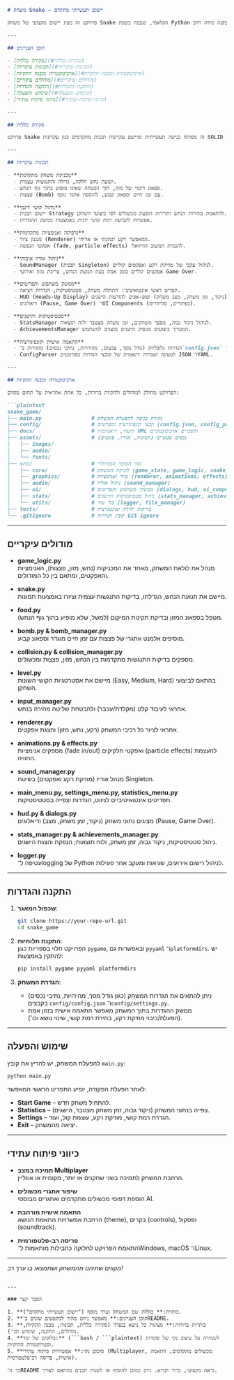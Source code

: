 
```markdown
# משחק Snake – יישום תעשייתי מתקדם

פרויקט זה מציג יישום מקצועי של משחק Snake הקלאסי, שנבנה בשפת Python תוך הקפדה על ארכיטקטורה מודולרית, יכולת סקלביליות וביצועים ברמה תעשייתית. המוצר מיועד לספק חוויית משתמש עשירה, ניהול משאבים מתקדם והתאמה אישית מלאה, עם תמיכה במגוון פיצ'רים מתקדמים ההופכים אותו למוצר איכותי לשימוש בקנה מידה רחב.

---

## תוכן העניינים

- [סקירה כללית](#סקירה-כללית)
- [תכונות עיקריות](#תכונות-עיקריות)
- [ארכיטקטורה ומבנה התקיות](#ארכיטקטורה-ומבנה-התקיות)
- [מודולים עיקריים](#מודולים-עיקריים)
- [התקנה והגדרות](#התקנה-והגדרות)
- [שימוש והפעלה](#שימוש-והפעלה)
- [כיווני פיתוח עתידי](#כיווני-פיתוח-עתידי)

---

## סקירה כללית

פרויקט Snake זה מפותח בגישה תעשייתית ומיישם עקרונות תכנות מתקדמים כגון עקרונות SOLID והפרדת תחומי אחריות (Separation of Concerns). כל רכיב ממומש כמודול נפרד, המאפשר תחזוקה נוחה, הרחבות עתידיות ובדיקות איכות קפדניות. המשחק בנוי להתמודד עם אתגרים בזמן אמת, תוך ניהול משאבים מיטבי והבטחת ביצועים גבוהים – גם תחת עומסים כבדים.

---

## תכונות עיקריות

- **מכניקת משחק מתקדמת**  
  - תנועת נחש חלקה, גדילה והתנגשות עצמית.  
  - ספאונ דינמי של מזון, תוך הבטחה שאינו מופיע בתוך גוף הנחש.  
  - פצצות (Bomb) עם זמן חיים וספאונ קבוע, להוספת אתגר נוסף.

- **ניהול קושי דינמי**  
  - יישום תבנית Strategy להתאמת מהירות הנחש ותדירות הופעת מכשולים לפי ביצועי השחקן.  
  - אפשרות לקביעת רמת קושי ידנית באמצעות ממשק ההגדרות.

- **גרפיקה ואנימציות מתקדמות**  
  - מנגנון ציור (Renderer) המאפשר רקע תמונתי או אריחי.  
  - אפקטי הנפשה (fade, particle effects) להגברת המשוב הוויזואלי.

- **ניהול אודיו איכותי**  
  - SoundManager (תבנית Singleton) לניהול עקבי של מוזיקת רקע ואפקטים קוליים.  
  - אפקטים קוליים בזמן אמת בעת תנועת הנחש, צריכת מזון ואירועי Game Over.

- **ממשק משתמש ותפריטים**  
  - תפריט ראשי אינטואיטיבי: התחלת משחק, סטטיסטיקות, הגדרות ויציאה.  
  - HUD (Heads-Up Display) מציג נתונים חיוניים (ניקוד, זמן משחק, מצב משחק) ופופ-אפים להודעות הישגים.  
  - דיאלוגים (Pause, Game Over) ו־UI Components (כפתורים, סליידרים).

- **סטטיסטיקות והישגים**  
  - StatsManager לניהול ניקוד גבוה, מספר משחקים, זמן משחק מצטבר ולוח תוצאות.  
  - AchievementsManager המעריך ביצועים ומנפיק הישגים מוצגים למשתמש.

- **התאמה אישית וקונפיגורציה**  
  - הגדרות גלובליות (גודל מסך, צבעים, מהירויות, נתיבי נכסים) מוגדרות ב־`config.json` ו־`settings.py`.  
  - ConfigParser לטעינה ושמירה דינאמית של קובצי הגדרות בפורמטים JSON ו־YAML.

---

## ארכיטקטורה ומבנה התקיות

הפרויקט מחולק למודולים ולתקיות ברורות, כל אחת אחראית על תחום מסוים:

```plaintext
snake_game/
├── main.py                # נקודת כניסה להפעלת המשחק
├── config/                # קבצי קונפיגורציה ומפרשים (config.json, config_parser.py)
├── docs/                  # תיעוד, דיאגרמות UML והסברים ארכיטקטוניים
├── assets/                # נכסים סטטיים (תמונות, אודיו, פונטים)
│   ├── images/
│   ├── audio/
│   └── fonts/
├── src/                   # קוד המקור המודולרי
│   ├── core/              # לוגיקת המשחק (game_state, game_logic, snake, food, collision, bomb, level)
│   ├── graphics/          # ציור ואנימציות (renderer, animations, effects)
│   ├── audio/             # ניהול אודיו (sound_manager)
│   ├── ui/                # ממשקי משתמש ותפריטים (dialogs, hud, ui_components, main_menu, settings_menu, statistics_menu)
│   ├── stats/             # ניהול סטטיסטיקות והישגים (stats_manager, achievements_manager)
│   └── utils/             # כלי עזר (logger, file_manager)
├── tests/                 # בדיקות יחידה ואינטגרציה
└── .gitignore             # קובץ הגדרות Git ignore
```

---

## מודולים עיקריים

- **game_logic.py**  
  מנהל את לולאת המשחק, מאחד את המכניקות (נחש, מזון, פצצות), האנימציות והאפקטים, ומתאם בין כל המודולים.

- **snake.py**  
  מיישם את תנועת הנחש, הגדלתו, בדיקות התנגשות עצמית וציורו באמצעות תמונות.

- **food.py**  
  מטפל בספאונ המזון ובדיקת תקינות המיקום (למשל, שלא מופיע בתוך גוף הנחש).

- **bomb.py & bomb_manager.py**  
  מוסיפים אלמנט אתגרי של פצצות עם זמן חיים מוגדר וספאונ קבוע.

- **collision.py & collision_manager.py**  
  מספקים בדיקות התנגשות מתקדמות בין הנחש, מזון, פצצות ומכשולים.

- **level.py**  
  מיישם את אסטרטגיות הקושי השונות (Easy, Medium, Hard) בהתאם לביצועי השחקן.

- **input_manager.py**  
  אחראי לעיבוד קלט (מקלדת/עכבר) ולהבטחת שליטה מהירה בנחש.

- **renderer.py**  
  אחראי לציור כל רכיבי המשחק (רקע, נחש, מזון) והצגת אפקטים.

- **animations.py & effects.py**  
  מספקים אנימציות (fade in/out) ואפקטי חלקיקים (particle effects) להעצמת החוויה.

- **sound_manager.py**  
  מנהל אודיו (מוזיקת רקע ואפקטים) בשיטת Singleton.

- **main_menu.py, settings_menu.py, statistics_menu.py**  
  תפריטים אינטואיטיביים לניווט, הגדרות וצפייה בסטטיסטיקות.

- **hud.py & dialogs.py**  
  מציגים נתוני משחק (ניקוד, זמן משחק, מצב) ודיאלוגים (Pause, Game Over).

- **stats_manager.py & achievements_manager.py**  
  ניהול סטטיסטיקות, ניקוד גבוה, זמן משחק, ולוח תוצאות; הנפקת והצגת הישגים.

- **logger.py**  
  עטיפה ל־logging של Python לניהול רישום אירועים, שגיאות ומעקב אחר פעילות.

---

## התקנה והגדרות

1. **שכפול המאגר**:
   ```bash
   git clone https://your-repo-url.git
   cd snake_game
   ```

2. **התקנת תלותיות**:  
   הפרויקט תלוי בספריות כגון `pygame`, ובאפשרות גם `pyyaml` ו־`platformdirs`. יש להתקין באמצעות:
   ```bash
   pip install pygame pyyaml platformdirs
   ```

3. **הגדרת המשחק**:  
   - ניתן להתאים את הגדרות המשחק (כגון גודל מסך, מהירויות, נתיבי נכסים) בקבצים `config/config.json` ו־`config/settings.py`.  
   - ממשק ההגדרות בתוך המשחק מאפשר התאמה אישית בזמן אמת (הפעלת/כיבוי מוזיקת רקע, בחירת רמת קושי, שינוי נושא וכו').

---

## שימוש והפעלה

להפעלת המשחק, יש להריץ את קובץ `main.py`:
```bash
python main.py
```
לאחר הפעלת הפקודה, יופיע התפריט הראשי המאפשר:
- **Start Game** – להתחיל משחק חדש.  
- **Statistics** – צפייה בנתוני המשחק (ניקוד גבוה, זמן משחק מצטבר, הישגים).  
- **Settings** – הגדרת רמת קושי, מוזיקת רקע, עוצמת קול, ועוד.  
- **Exit** – יציאה מהמשחק.

---

## כיווני פיתוח עתידי

- **תמיכה במצב Multiplayer**  
  הרחבת המשחק לתמיכה בשני שחקנים או יותר, מקומית או אונליין.

- **שיפור אתגרי מכשולים**  
  הוספת דפוסי מכשולים מתקדמים ואתגרים מבוססי AI.

- **התאמה אישית מורחבת**  
  הרחבת אפשרויות התאמת הנושא (theme), בקרים (controls), ופסקול (soundtrack).

- **פריסה רב-פלטפורמית**  
  התאמת הפרויקט לחלוקה כחבילות מותאמות ל־Windows, macOS ו־Linux.

---

*מקווים שתיהנו מהמשחק ושתמצאו בו ערך רב!*
```

---

### הסבר קצר

1. **כותרת:** כוללת שם המשחק וערך מוסף ("יישום תעשייתי מתקדם").  
2. **תוכן העניינים:** מאפשר ניווט מהיר למקטעים שונים ב־README.  
3. **כותרות ברורות:** מציגות כל נושא בנפרד (סקירה כללית, תכונות, מבנה התקיות, מודולים, התקנה, שימוש וכו').  
4. **בלוקים של קוד:** (```bash / ```plaintext) לשמירה על עיצוב נקי של פקודות וסטרוקטורת התיקיות.  
5. **סיכום נקי:** אפשרויות פיתוח עתידי (Multiplayer, מכשולים מתקדמים, התאמה אישית, פריסה רב־פלטפורמית).

כך ה־README נראה מקצועי, ברור וקריא. ניתן כמובן להוסיף או לשנות תכנים בהתאם לצורך.